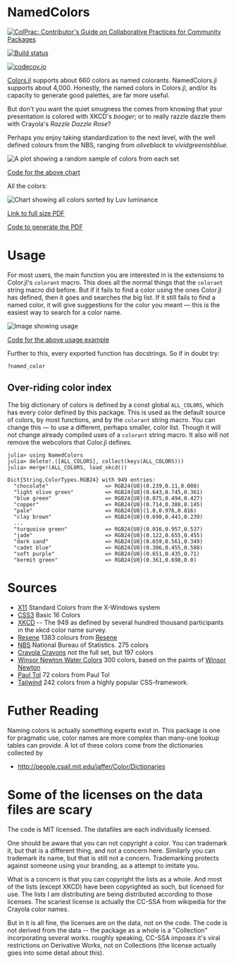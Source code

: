 # NamedColors
[![ColPrac: Contributor's Guide on Collaborative Practices for Community Packages](https://img.shields.io/badge/ColPrac-Contributor's%20Guide-blueviolet)](https://github.com/SciML/ColPrac)

[![Build status](https://ci.appveyor.com/api/projects/status/st69c4d3j8wt4sdk?svg=true)](https://ci.appveyor.com/project/oxinabox/namedcolors-jl)

[![codecov.io](http://codecov.io/github/JuliaGraphics/NamedColors.jl/coverage.svg?branch=master)](http://codecov.io/github/oxinabox/NamedColors.jl?branch=master)

[Colors.jl](https://juliagraphics.github.io/Colors.jl/stable/namedcolors.html) supports about 660 colors as named colorants.
NamedColors.jl supports about 4,000.
Honestly, the named colors in Colors.jl, and/or its capacity to generate good palettes, are far more useful.

But don't you want the quiet smugness the comes from knowing that your presentation is colored with XKCD's *booger*; or to really razzle dazzle them with Crayola's *Razzle Dazzle Rose*?

Perhaps you enjoy taking standardization to the next level, with the well defined colours from the NBS, ranging from *oliveblack* to  *vividgreenishblue*.

![A plot showing a random sample of colors from each set](docs/demo.png)

[Code for the above chart](proto/DemoChart.ipynb)

All the colors:

![Chart showing all colors sorted by Luv luminance](docs/namedcolors.png)

[Link to full size PDF](docs/namedcolors.pdf)

[Code to generate the PDF](proto/generate-swatch-chart.jl)

# Usage

For most users, the main function you are interested in is the extensions to Color.jl's `colorant` macro.
This does all the normal things that the `colorant` string macro did before.
But if it fails to find a color using the ones Color.jl has defined, then it goes and searches the big list.
If it still fails to find a named color, it will give suggestions for the color you meant — this is the easiest way to search for a color name.

![Image showing usage](docs/usage.png)

[Code for the above usage example](proto/Usage.ipynb)

Further to this, every exported function has docstrings.
So if in doubt try:

```
?named_color
```


## Over-riding color index
The big dictionary of colors is defined by a const global `ALL_COLORS`, which has every color defined by this package.
This is used as the default source of colors, by most functions, and by the `colorant` string macro.
You can change this — to use a different, perhaps smaller, color list.
Though it will not change already compiled uses of a `colorant` string macro. It also will not remove the webcolors that Color.jl defines.

```
julia> using NamedColors
julia> delete!.([ALL_COLORS], collect(keys(ALL_COLORS)))
julia> merge!(ALL_COLORS, load_xkcd())

Dict{String,ColorTypes.RGB24} with 949 entries:
  "chocolate"                  => RGB24{U8}(0.239,0.11,0.008)
  "light olive green"          => RGB24{U8}(0.643,0.745,0.361)
  "blue green"                 => RGB24{U8}(0.075,0.494,0.427)
  "copper"                     => RGB24{U8}(0.714,0.388,0.145)
  "pale"                       => RGB24{U8}(1.0,0.976,0.816)
  "clay brown"                 => RGB24{U8}(0.698,0.443,0.239)
  ...
  "turquoise green"            => RGB24{U8}(0.016,0.957,0.537)
  "jade"                       => RGB24{U8}(0.122,0.655,0.455)
  "dark sand"                  => RGB24{U8}(0.659,0.561,0.349)
  "cadet blue"                 => RGB24{U8}(0.306,0.455,0.588)
  "soft purple"                => RGB24{U8}(0.651,0.435,0.71)
  "kermit green"               => RGB24{U8}(0.361,0.698,0.0)
```

# Sources

 - [X11](https://en.wikipedia.org/wiki/X11_color_names) Standard Colors from the X-Windows system
 - [CSS3](https://www.w3.org/TR/css3-color/) Basic 16 Colors
 - [XKCD](https://blog.xkcd.com/2010/05/03/color-survey-results/) -- The 949 as defined by several hundred thousand participants in the xkcd color name survey.
 - [Resene](http://people.csail.mit.edu/jaffer/Color/resenecolours.txt)  1383 colours from [Resene](http://www.resene.co.nz)
 - [NBS](http://people.csail.mit.edu/jaffer/Color/Dictionaries#nbs-anthus) National Bureau of Statistics. 275 colors
 - [Crayola Crayons](https://en.wikipedia.org/wiki/List_of_Crayola_crayon_colors)  not the full set, but 197 colors
 - [Winsor Newton Water Colors](http://people.csail.mit.edu/jaffer/Color/Dictionaries#winsor-newton) 300 colors, based on the paints of [Winsor Newton](www.winsornewton.com/)
 - [Paul Tol](https://personal.sron.nl/~pault/) 72 colors from Paul Tol
 - [Tailwind](https://tailwindcss.com/docs/customizing-colors) 242 colors from a highly popular CSS-framework.

# Futher Reading
Naming colors is actually something experts exist in.
This package is one for pragmatic use, color names are more complex than many-one lookup tables can provide.
A lot of these colors come from the dictionaries collected by

 - http://people.csail.mit.edu/jaffer/Color/Dictionaries


# Some of the licenses on the data files are scary
The code is MIT licensed. The datafiles are each individually licensed.

One should be aware that you can not copyright a color.
You can trademark it, but that is a different thing, and not a concern here.
Similarly you can trademark its name, but that is still not a concern.
Trademarking protects against someone using your branding, as a attempt to imitate you.

What is a concern is that you can copyright the lists as a whole.
And most of the lists (except XKCD) have been copyrighted as such, but licensed for use.
The lists I am distributing are being distributed according to those licenses.
The scariest license is actually the CC-SSA from wikipedia for the Crayola color names.

But in it is all fine, the licenses are on the data, not on the code.
The code is not derived from the data -- the package as a whole is a "Collection" incorporating several works.
roughly speaking, CC-SSA imposes it's viral restrictions on Derivative Works, not on Collections (the license actually goes into some detail about this).
